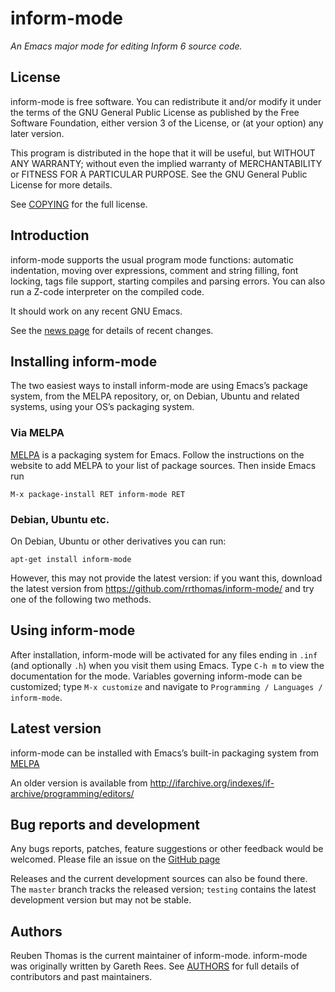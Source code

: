 # inform-mode

*An Emacs major mode for editing Inform 6 source code.*

## License

inform-mode is free software. You can redistribute it and/or modify it under
the terms of the GNU General Public License as published by the Free
Software Foundation, either version 3 of the License, or (at your option)
any later version.

This program is distributed in the hope that it will be useful, but
WITHOUT ANY WARRANTY; without even the implied warranty of
MERCHANTABILITY or FITNESS FOR A PARTICULAR PURPOSE. See the GNU
General Public License for more details.

See [COPYING](https://github.com/rrthomas/inform-mode/blob/master/COPYING)
for the full license.


## Introduction

inform-mode supports the usual program mode functions: automatic
indentation, moving over expressions, comment and string filling, font
locking, tags file support, starting compiles and parsing errors. You
can also run a Z-code interpreter on the compiled code.

It should work on any recent GNU Emacs.

See the [news page](https://rrthomas.github.io/inform-mode/news.html) for
details of recent changes.


## Installing inform-mode

The two easiest ways to install inform-mode are using Emacs’s package
system, from the MELPA repository, or, on Debian, Ubuntu and related
systems, using your OS’s packaging system.


### Via MELPA

[MELPA](https://melpa.org/) is a packaging system for Emacs.
Follow the instructions on the website to add MELPA to your list of
package sources. Then inside Emacs run

    M-x package-install RET inform-mode RET


### Debian, Ubuntu etc.

On Debian, Ubuntu or other derivatives you can run:

    apt-get install inform-mode

However, this may not provide the latest version: if you want this,
download the latest version from https://github.com/rrthomas/inform-mode/
and try one of the following two methods.


## Using inform-mode

After installation, inform-mode will be activated for any files ending in
`.inf` (and optionally `.h`) when you visit them using Emacs. Type `C-h m`
to view the documentation for the mode. Variables governing inform-mode can
be customized; type `M-x customize` and navigate to `Programming / Languages
/ inform-mode`.


## Latest version

inform-mode can be installed with Emacs’s built-in packaging system from
[MELPA](https://www.melpa.org/)

An older version is available from
http://ifarchive.org/indexes/if-archive/programming/editors/


## Bug reports and development

Any bugs reports, patches, feature suggestions or other feedback would be
welcomed. Please file an issue on the [GitHub
page](https://github.com/rrthomas/inform-mode)

Releases and the current development sources can also be found there. The
`master` branch tracks the released version; `testing` contains the latest
development version but may not be stable.


## Authors

Reuben Thomas is the current maintainer of inform-mode. inform-mode was
originally written by Gareth Rees. See
[AUTHORS](https://github.com/rrthomas/inform-mode/blob/master/AUTHORS) for
full details of contributors and past maintainers.
